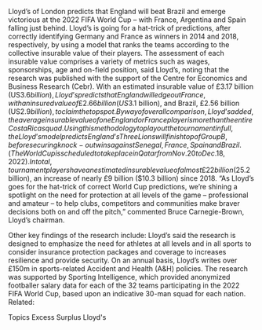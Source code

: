 Lloyd’s of London predicts that England will beat Brazil and emerge victorious at the 2022 FIFA World Cup – with France, Argentina and Spain falling just behind.
Lloyd’s is going for a hat-trick of predictions, after correctly identifying Germany and France as winners in 2014 and 2018, respectively, by using a model that ranks the teams according to the collective insurable value of their players.
The assessment of each insurable value comprises a variety of metrics such as wages, sponsorships, age and on-field position, said Lloyd’s, noting that the research was published with the support of the Centre for Economics and Business Research (Cebr).
With an estimated insurable value of £3.17 billion (US$3.6 billion), Lloyd’s predicts that England will edge out France, with an insured value of £2.66 billion (US$3.1 billion), and Brazil, £2.56 billion (US$2.9 billion), to claim the top spot. By way of overall comparison, Lloyd’s added, the average insurable value of one England or France player is more than the entire Costa Rica squad.
Using this methodology to play out the tournament in full, the Lloyd’s model predicts England’s Three Lions will finish top of Group B, before securing knock-out wins against Senegal, France, Spain and Brazil. (The World Cup is scheduled to take place in Qatar from Nov. 20 to Dec. 18, 2022).
In total, tournament players have an estimated insurable value of almost £22 billion ($25.2 billion), an increase of nearly £9 billion ($10.3 billion) since 2018.
“As Lloyd’s goes for the hat-trick of correct World Cup predictions, we’re shining a spotlight on the need for protection at all levels of the game – professional and amateur – to help clubs, competitors and communities make braver decisions both on and off the pitch,” commented Bruce Carnegie-Brown, Lloyd’s chairman.

Other key findings of the research include:
Lloyd’s said the research is designed to emphasize the need for athletes at all levels and in all sports to consider insurance protection packages and coverage to increases resilience and provide security. On an annual basis, Lloyd’s writes over £150m in sports-related Accident and Health (A&H) policies.
The research was supported by Sporting Intelligence, which provided anonymized footballer salary data for each of the 32 teams participating in the 2022 FIFA World Cup, based upon an indicative 30-man squad for each nation.
Related:

Topics
Excess Surplus
Lloyd's
